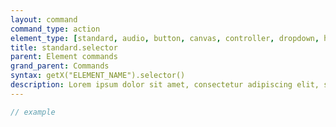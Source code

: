 ```yaml
---
layout: command
command_type: action
element_type: [standard, audio, button, canvas, controller, dropdown, html, image, mediarecorder, scale, selector, text, textinput, tooltip, video, voicerecorder, youtube]
title: standard.selector
parent: Element commands
grand_parent: Commands
syntax: getX("ELEMENT_NAME").selector()
description: Lorem ipsum dolor sit amet, consectetur adipiscing elit, sed do eiusmod tempor incididunt ut labore et dolore magna aliqua. Ut enim ad minim veniam, quis nostrud exercitation ullamco laboris nisi ut aliquip ex ea commodo consequat.
---
```


```javascript
// example
```